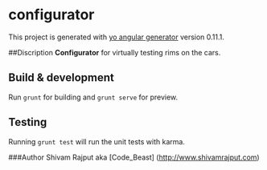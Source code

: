 # configurator

This project is generated with [yo angular generator](https://github.com/yeoman/generator-angular)
version 0.11.1.

##Discription 
**Configurator** for virtually testing rims on the cars.
 

## Build & development

Run `grunt` for building and `grunt serve` for preview.

## Testing

Running `grunt test` will run the unit tests with karma.

###Author
Shivam Rajput aka [Code_Beast] (http://www.shivamrajput.com)
